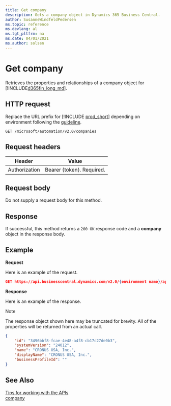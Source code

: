 ```yaml
---
title: Get company
description: Gets a company object in Dynamics 365 Business Central.
author: SusanneWindfeldPedersen
ms.topic: reference
ms.devlang: al
ms.tgt_pltfrm: na
ms.date: 04/01/2021
ms.author: solsen
---
```


<!-- NOTE: This article is an auto-generated stub from the metadata file. -->
<!-- The sections marked with an EDIT_IS_REQUIRED require manual editing. -->
# Get company

Retrieves the properties and relationships of a company object for [!INCLUDE[d365fin_long_md](../../includes/d365fin_long_md.md)].

## HTTP request

Replace the URL prefix for [!INCLUDE [prod_short](../../includes/prod_short.md)] depending on environment following the [guideline](../../api-reference/v2.0/enabling-apis-for-dynamics-nav.md).


```
GET /microsoft/automation/v2.0/companies
```

## Request headers

|Header|Value|
|------|-----|
|Authorization  |Bearer {token}. Required. |

## Request body

Do not supply a request body for this method.

## Response

If successful, this method returns a ```200 OK``` response code and a **company** object in the response body.

## Example

**Request**

Here is an example of the request.
```json
GET https://api.businesscentral.dynamics.com/v2.0/{environment name}/api/microsoft/automation/v2.0/companies
```

**Response**

Here is an example of the response. 

> [!NOTE]  
>   The response object shown here may be truncated for brevity. All of the properties will be returned from an actual call.

```json
{
    "id": "3496bbf8-fcae-4e48-a4f8-cb17c27de0b3",
    "systemVersion": "24012",
    "name": "CRONUS USA, Inc.",
    "displayName": "CRONUS USA, Inc.",
    "businessProfileId": ""
}
```

## See Also

[Tips for working with the APIs](../../developer/devenv-connect-apps-tips.md)  
[company](../resources/dynamics_company.md)
